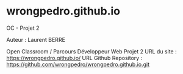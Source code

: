 # wrongpedro.github.io
OC - Projet 2

Auteur : Laurent BERRE

Open Classroom / Parcours Développeur Web
Projet 2
URL du site : https://wrongpedro.github.io/
URL Github Repository : https://github.com/wrongpedro/wrongpedro.github.io.git
